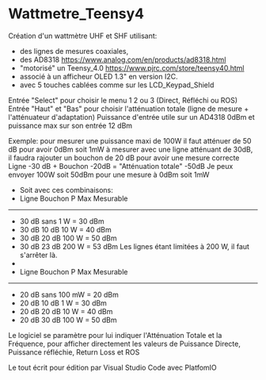 # Wattmetre_Teensy4

Création d'un wattmètre UHF et SHF utilisant:
- des lignes de mesures coaxiales, 
- des AD8318 https://www.analog.com/en/products/ad8318.html
- "motorisé" un Teensy_4.0 https://www.pjrc.com/store/teensy40.html 
- associé à un afficheur OLED 1.3" en version I2C.
- avec 5 touches cablées comme sur les LCD_Keypad_Shield

Entrée "Select" pour choisir le menu 1 2 ou 3 (Direct, Réfléchi ou ROS)
Entrée "Haut" et "Bas" pour choisir l'atténuation totale (ligne de mesure + l'atténuateur d'adaptation)
Puissance d'entrée utile sur un AD4318 0dBm et puissance max sur son entrée 12 dBm

 Exemple: pour mesurer une puissance maxi de 100W il faut atténuer de 50 dB pour avoir 0dBm soit 1mW à mesurer
          avec une ligne atténuant de 30dB, il faudra rajouter un bouchon de 20 dB pour avoir une mesure correcte
          Ligne -30 dB + Bouchon -20dB   =   "Atténuation totale" -50dB
          Je peux envoyer 100W soit 50dBm pour une mesure à 0dBm soit 1mW
          
- Soit avec ces combinaisons:
-    Ligne    Bouchon    P Max Mesurable
- ---------------------------------------
-    30 dB      sans      1 W = 30 dBm
-    30 dB    10 dB   10 W = 40 dBm
-    30 dB    20 dB   100 W = 50 dBm
-    30 dB    23 dB   200 W = 53 dBm           Les lignes étant limitées à 200 W, il faut s'arrêter là.
- 
-    Ligne   Bouchon   P Max Mesurable
- ---------------------------------------
-    20 dB    sans    100 mW = 20 dBm
-    20 dB    10 dB     1 W = 30 dBm
-    20 dB    20 dB    10 W = 40 dBm
-    20 dB    30 dB   100 W = 50 dBm 

Le logiciel se paramètre pour lui indiquer l'Atténuation Totale et la Fréquence, pour afficher directement les valeurs de 
  Puissance Directe,
  Puissance réfléchie, 
  Return Loss et ROS

Le tout écrit pour édition par Visual Studio Code avec PlatfomIO
